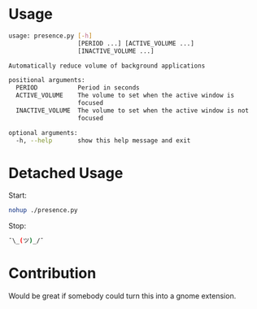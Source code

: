 # Usage
```bash
usage: presence.py [-h]
                   [PERIOD ...] [ACTIVE_VOLUME ...]
                   [INACTIVE_VOLUME ...]

Automatically reduce volume of background applications

positional arguments:
  PERIOD           Period in seconds
  ACTIVE_VOLUME    The volume to set when the active window is
                   focused
  INACTIVE_VOLUME  The volume to set when the active window is not
                   focused

optional arguments:
  -h, --help       show this help message and exit
```

# Detached Usage
Start:
```bash
nohup ./presence.py
```
Stop:
```bash
¯\_(ツ)_/¯
```

# Contribution
Would be great if somebody could turn this into a gnome extension.